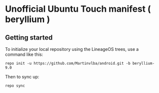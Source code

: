 Unofficial Ubuntu Touch manifest ( beryllium )
===========

Getting started
---------------

To initialize your local repository using the LineageOS trees, use a command like this:
```
repo init -u https://github.com/Martinvlba/android.git -b beryllium-9.0
```
Then to sync up:
```
repo sync
```
